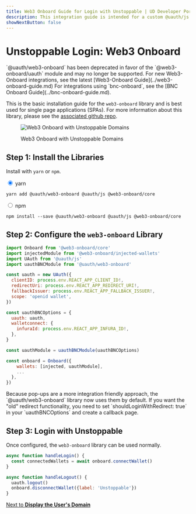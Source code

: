 ```yaml
---
title: Web3 Onboard Guide for Login with Unstoppable | UD Developer Portal
description: This integration guide is intended for a custom @uauth/js integration, with ethereum provider, using the web3 onboard library.
showNextButton: false
---
```


# Unstoppable Login: Web3 Onboard

<div class="admonition warning">
`@uauth/web3-onboard` has been deprecated in favor of the `@web3-onboard/uauth` module and may no longer be supported. For new Web3-Onboard integrations, see the latest [Web3-Onboard Guide](../web3-onboard-guide.md) For integrations using `bnc-onboard`, see the [BNC Onboard Guide](../bnc-onboard-guide.md).
</div>

This is the basic installation guide for the `web3-onboard` library and is best used for single page applications (SPAs). For more information about this library, please see the [associated github repo](https://github.com/unstoppabledomains/uauth/tree/main/packages/web3-onboard).

<figure>

![Web3 Onboard with Unstoppable Domains](/images/login-selection-web3-onboard.png '#width=70%')

<figcaption>Web3 Onboard with Unstoppable Domains</figcaption>
</figure>

## Step 1: Install the Libraries

Install with `yarn` or `npm`.

<div class="tabs" style="min-height: 6em;">
<div class="tab">
<input type="radio" id="tab-1" name="tab-group-1" checked>
<label for="tab-1">yarn</label>
<div class="tab-content">

```shell
yarn add @uauth/web3-onboard @uauth/js @web3-onboard/core
```

</div>
</div>
<div class="tab">
<input type="radio" id="tab-2" name="tab-group-1">
<label for="tab-2">npm</label>
<div class="tab-content">

```shell
npm install --save @uauth/web3-onboard @uauth/js @web3-onboard/core
```

</div>
</div>
</div>

## Step 2: Configure the `web3-onboard` Library

```javascript
import Onboard from '@web3-onboard/core'
import injectedModule from '@web3-onboard/injected-wallets'
import UAuth from '@uauth/js'
import uauthBNCModule from '@uauth/web3-onboard'

const uauth = new UAuth({
  clientID: process.env.REACT_APP_CLIENT_ID!,
  redirectUri: process.env.REACT_APP_REDIRECT_URI!,
  fallbackIssuer: process.env.REACT_APP_FALLBACK_ISSUER!,
  scope: 'openid wallet',
})

const uauthBNCOptions = {
  uauth: uauth,
  walletconnect: {
    infuraId: process.env.REACT_APP_INFURA_ID!,
  },
}

const uauthModule = uauthBNCModule(uauthBNCOptions)

const onboard = Onboard({
    wallets: [injected, uauthModule],
    ...
  },
})
```

<div class="admonition info">
Because pop-ups are a more integration friendly approach, the `@uauth/web3-onboard` library now uses them by default. If you want the "old" redirect functionality, you need to set `shouldLoginWithRedirect: true` in your `uauthBNCOptions` and create a callback page.
</div>

## Step 3: Login with Unstoppable

Once configured, the `web3-onboard` library can be used normally.

```javascript
async function handleLogin() {
  const connectedWallets = await onboard.connectWallet()
}

async function handleLogout() {
  uauth.logout()
  onboard.disconnectWallet({label: 'Unstoppable'})
}
```

[Next to **Display the User's Domain**](../../get-started-login#step-3-display-the-users-domain)
